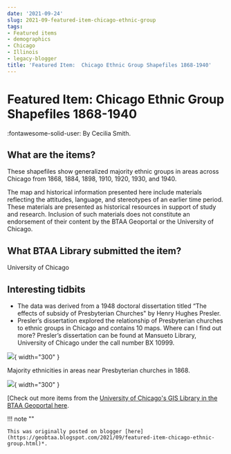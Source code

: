 ```yaml
---
date: '2021-09-24'
slug: 2021-09-featured-item-chicago-ethnic-group
tags:
- Featured items
- demographics
- Chicago
- Illinois
- legacy-blogger
title: 'Featured Item:  Chicago Ethnic Group Shapefiles 1868-1940'
---
```


# Featured Item:  Chicago Ethnic Group Shapefiles 1868-1940

:fontawesome-solid-user: By Cecilia Smith.

## What are the items? 

These shapefiles show generalized majority ethnic groups in areas across Chicago from 1868, 1884, 1898, 1910, 1920, 1930, and 1940. 

<!-- more --> 

The map and historical information presented here include materials reflecting the attitudes, language, and stereotypes of an earlier time period. These materials are presented as historical resources in support of study and research. Inclusion of such materials does not constitute an endorsement of their content by the BTAA Geoportal or the University of Chicago. 

## What BTAA Library submitted the item? 

University of Chicago 

## Interesting tidbits

* The data was derived from a 1948 doctoral dissertation titled “The effects of subsidy of Presbyterian Churches" by Henry Hughes Presler.
* Presler’s dissertation explored the relationship of Presbyterian churches to ethnic groups in Chicago and contains 10 maps. Where can I find out more? Presler’s dissertation can be found at Mansueto Library, University of Chicago under the call number BX 10999. 

[![](https://blogger.googleusercontent.com/img/a/AVvXsEiK50ep6xJQUd84TTKcfSbVjODoDCoZ14b0iIMILu-xGxN7BnX8Xn-wj9M4vc9FB5qfqhGF9FsmBcoKcVRkhq2fjd694b-DM5F8piU7lGtPuqZaE4Ia13qp6lyF8rWlCMls22s_hBqRRUi2kQ-PvCSfMisjDHEZJk3xH83f-begE4Sd5JuzasmfNmf8Ug=w268-h400)](https://blogger.googleusercontent.com/img/a/AVvXsEiK50ep6xJQUd84TTKcfSbVjODoDCoZ14b0iIMILu-xGxN7BnX8Xn-wj9M4vc9FB5qfqhGF9FsmBcoKcVRkhq2fjd694b-DM5F8piU7lGtPuqZaE4Ia13qp6lyF8rWlCMls22s_hBqRRUi2kQ-PvCSfMisjDHEZJk3xH83f-begE4Sd5JuzasmfNmf8Ug=s721){ width="300" }

Majority ethnicities in areas near Presbyterian churches in 1868. 

[![](https://blogger.googleusercontent.com/img/a/AVvXsEjS90mbOcmy-EY7SNeIe1Arbip0_1OWolVF77sUt9u170UiCMJ7UMDDXTIiSCsejpMMfKk6yp9LpzqtnwQvyyzjHo6MSag6sB6nVeAZWEYK7tXnJrp_WdFpx6oBeZVIymTJwpG44q1m76Pr0B74NedsezvhYKOq00WIUrq4Ap62K-b8dCkEKosPm7e-iQ=w200-h122)](https://blogger.googleusercontent.com/img/a/AVvXsEjS90mbOcmy-EY7SNeIe1Arbip0_1OWolVF77sUt9u170UiCMJ7UMDDXTIiSCsejpMMfKk6yp9LpzqtnwQvyyzjHo6MSag6sB6nVeAZWEYK7tXnJrp_WdFpx6oBeZVIymTJwpG44q1m76Pr0B74NedsezvhYKOq00WIUrq4Ap62K-b8dCkEKosPm7e-iQ=s277){ width="300" }

[Check out more items from the [University of Chicago's GIS Library in the BTAA Geoportal here](https://geo.btaa.org/catalog/F12d-03).
 
!!! note ""

	This was originally posted on blogger [here](https://geobtaa.blogspot.com/2021/09/featured-item-chicago-ethnic-group.html)*.

